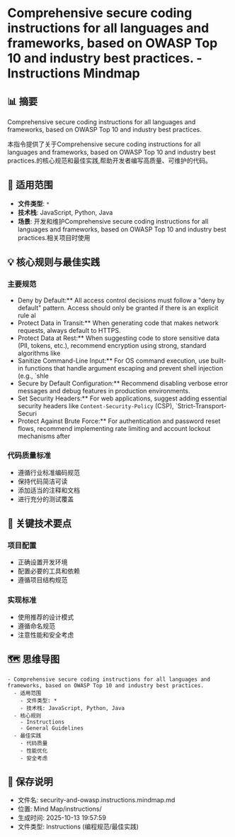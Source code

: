 # Comprehensive secure coding instructions for all languages and frameworks, based on OWASP Top 10 and industry best practices. - Instructions Mindmap

## 📊 摘要
Comprehensive secure coding instructions for all languages and frameworks, based on OWASP Top 10 and industry best practices.

本指令提供了关于Comprehensive secure coding instructions for all languages and frameworks, based on OWASP Top 10 and industry best practices.的核心规范和最佳实践,帮助开发者编写高质量、可维护的代码。

## 🎯 适用范围
- **文件类型**: `*`
- **技术栈**: JavaScript, Python, Java
- **场景**: 开发和维护Comprehensive secure coding instructions for all languages and frameworks, based on OWASP Top 10 and industry best practices.相关项目时使用

## 💡 核心规则与最佳实践

### 主要规范
- Deny by Default:** All access control decisions must follow a "deny by default" pattern. Access should only be granted if there is an explicit rule al
- Protect Data in Transit:** When generating code that makes network requests, always default to HTTPS.
- Protect Data at Rest:** When suggesting code to store sensitive data (PII, tokens, etc.), recommend encryption using strong, standard algorithms like 
- Sanitize Command-Line Input:** For OS command execution, use built-in functions that handle argument escaping and prevent shell injection (e.g., `shle
- Secure by Default Configuration:** Recommend disabling verbose error messages and debug features in production environments.
- Set Security Headers:** For web applications, suggest adding essential security headers like `Content-Security-Policy` (CSP), `Strict-Transport-Securi
- Protect Against Brute Force:** For authentication and password reset flows, recommend implementing rate limiting and account lockout mechanisms after 

### 代码质量标准
- 遵循行业标准编码规范
- 保持代码简洁可读
- 添加适当的注释和文档
- 进行充分的测试覆盖

## 📝 关键技术要点

### 项目配置
- 正确设置开发环境
- 配置必要的工具和依赖
- 遵循项目结构规范

### 实现标准
- 使用推荐的设计模式
- 遵循命名规范
- 注意性能和安全考虑

## 🗺️ 思维导图

```mindmap
- Comprehensive secure coding instructions for all languages and frameworks, based on OWASP Top 10 and industry best practices.
  - 适用范围
    - 文件类型: *
    - 技术栈: JavaScript, Python, Java
  - 核心规则
    - Instructions
    - General Guidelines
  - 最佳实践
    - 代码质量
    - 性能优化
    - 安全考虑
```

## 💾 保存说明
- 文件名: security-and-owasp.instructions.mindmap.md
- 位置: Mind Map/instructions/
- 生成时间: 2025-10-13 19:57:59
- 文件类型: Instructions (编程规范/最佳实践)
